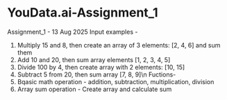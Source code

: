 # YouData.ai-Assignment_1
Assignment_1 - 13 Aug 2025
Input examples - 
1. Multiply 15 and 8, then create an array of 3 elements: [2, 4, 6] and sum them
2. Add 10 and 20, then sum array elements [1, 2, 3, 4, 5]
3. Divide 100 by 4, then create array with 2 elements: [10, 15]
4. Subtract 5 from 20, then sum array [7, 8, 9]\n
Fuctions-
1. Bqasic math operation - addition, subtraction, multiplication, division
2. Array sum operation - Create array and calculate sum
